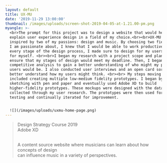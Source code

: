 ```yaml
---
layout: default
title: UX-MU
date: '2019-11-29 13:00:00'
thumbnail: /images/uploads/screen-shot-2019-04-05-at-1.21.00-pm.png
myangle: >-
  <br>The prompt for this project was to design a website that would help
  explain user experience design in a field of my choice.<br><br>UX-MU was
  inspired by two of my passions: design and music. By choosing two fields that
  I am passionate about, I knew that I would be able to work productively. In
  every stage of the design process, I made sure to design for my users, and not
  for myself. <br><br>I began my research with a project scope and plan to
  ensure that my stages of design would meet my deadline. Then, I began to do a
  competitive analysis to gain a better understanding of who might my potential
  users would be. I also conducted user interviews and an open card sort to
  better understand how my users might think. <br><br> My steps moving forward
  included creating multiple low-medium fidelity prototypes. I began by
  sketching with pen and paper and eventually used Adobe XD to build
  higher-fidelity prototypes. These mockups were designed with the data I had
  collected through my user research. The prototypes were then used for user
  testing and continually iterated for improvement.


  ![](/images/uploads/uxmu-home-page.png)
---
```

> Design Strategy Course 2019<br>Adobe XD
>
> <br>A content source website where musicians can learn about how concepts of design <br>can influence music in a variety of perspectives.
